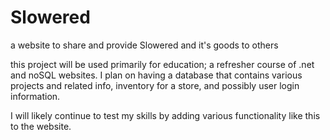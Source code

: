 # Slowered
a website to share and provide Slowered and it's goods to others

this project will be used primarily for education; a refresher course of .net and noSQL websites. I plan on having a database that contains various projects and related info, inventory for a store, and possibly user login information.

I will likely continue to test my skills by adding various functionality like this to the website. 


